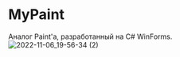 # MyPaint
Аналог Paint'a, разработанный на C# WinForms.
![2022-11-06_19-56-34 (2)](https://user-images.githubusercontent.com/63184742/200178589-d4691658-283d-4950-93f3-5faa5d970947.png)

